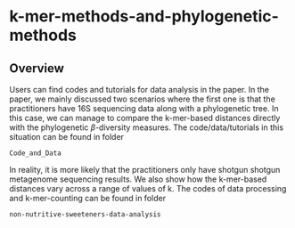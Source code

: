 # k-mer-methods-and-phylogenetic-methods

## Overview

Users can find codes and tutorials for data analysis in the paper. In the paper,
we mainly discussed two scenarios where the first one is that the practitioners have
16S sequencing data along with a phylogenetic tree. In this case, we can manage to compare the
k-mer-based distances directly with the phylogenetic $\beta$-diversity measures. The code/data/tutorials
in this situation can be found in folder
```
Code_and_Data
```  

In reality, it is more likely that the practitioners only have shotgun shotgun metagenome sequencing results.
We also show how the k-mer-based distances vary across a range of values of k. The codes of data processing and
k-mer-counting can be found in folder
```
non-nutritive-sweeteners-data-analysis
``` 

